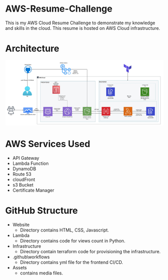 # AWS-Resume-Challenge

<P>This is my AWS Cloud Resume Challenge to demonstrate my knowledge and skills in the cloud. This resume is hosted on AWS Cloud infrastructure. </P>

# Architecture

![Architecture](./assets/images/Oyogbeche%20AWS%20Cloud%20Resume%20Challenge.jpeg)

# AWS Services Used
- API Gateway
- Lambda Function
- DynamoDB
- Route 53
- cloudFront
- s3 Bucket
- Certificate Manager


# GitHub Structure

- Website
    - Directory contains HTML, CSS, Javascript.
- Lambda
    - Directory contains code for views count in Python.
- Infrastructure
    - Directory contain terraform code for provisioning the infrastructure.
- .github\workflows
    - Directory contains yml file for the frontend CI/CD.
- Assets 
    - contains media files.

